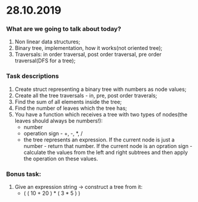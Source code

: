 # 28.10.2019

### What are we going to talk about today?
1. Non linear data structures;
2. Binary tree, implementation, how it works(not oriented tree);
3. Traversals: in order traversal, post order traversal, pre order traversal(DFS for a tree);


### Task descriptions
1. Create struct representing a binary tree with numbers as node values;
2. Create all the tree traversals - in, pre, post order traverals;
3. Find the sum of all elements inside the tree;
4. Find the number of leaves which the tree has;
5. You have a function which receives a tree with two types of nodes(the leaves should always be numbers!):
   -    number
   -    operation sign - +, -, *, /
   -    the tree represents an expression. If the current node is just a number - return that number. If the current node is an opration sign - calculate the values from the left and right subtrees and then apply the operation on these values.

### Bonus task:
1. Give an expression string -> construct a tree from it:
   -    ( ( 10 + 20 ) * ( 3 * 5 ) )